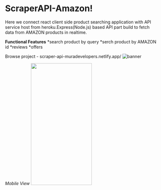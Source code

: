 # ScraperAPI-Amazon!

Here we connect react client side product searching application with API service host from heroku.Express(Node.js) based API part build to fetch data from AMAZON products in realtime.

**Functional Features**
*search product by query
*serch product by AMAZON id
*reviews
*offers

Browse project - scraper-api-muradevelopers.netlify.app/
![banner](https://i.im.ge/2021/08/08/07iZy.png)

_Mobile View_
<img src="https://i.im.ge/2021/08/08/075XS.png" width="200" height="400" />

